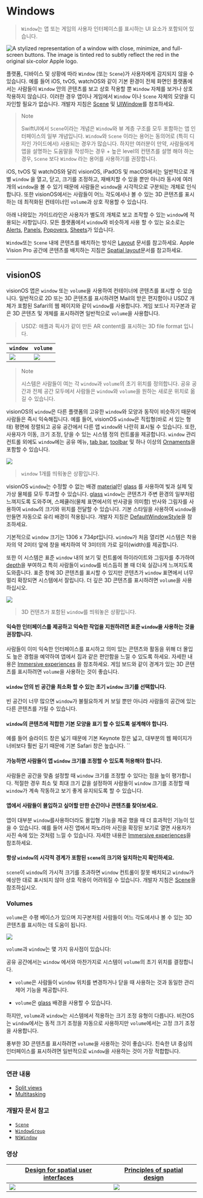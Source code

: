 # Windows

> `Window`는 앱 또는 게임의 사용자 인터페이스를 표시하는 UI 요소가 포함되어 있습니다.

  
![A stylized representation of a window with close, minimize, and full-screen buttons. The image is tinted red to subtly reflect the red in the original six-color Apple logo.](https://docs-assets.developer.apple.com/published/e678408ee6b4eb19f2cfed9a9e4cef47/components-window-intro@2x.png)

플랫폼, 디바이스 및 상황에 따라 `Window` (또는 `Scene`)가 사용자에게 감지되지 않을 수 있습니다.
예를 들어 iOS, tvOS, watchOS와 같이 기본 환경이 전체 화면인 플랫폼에서는 사람들이 `Window` 안의 콘텐츠를 보고 상호 작용할 뿐 `Window` 자체를 보거나 상호 작용하지 않습니다.
이러한 경우 앱이나 게임에서 `Window` 이나 `Scene` 자체의 모양을 디자인할 필요가 없습니다. 
개발자 지침은 [Scene](https://developer.apple.com/documentation/SwiftUI/Scene) 및 [UIWindow](https://developer.apple.com/documentation/uikit/uiwindow)를 참조하세요.

> Note
> 
> SwiftUI에서 `Scene`이라는 개념은 `Window`와 뷰 계층 구조를 모두 포함하는 앱 인터페이스의 일부 개념입니다. 
> `Window`와 `Scene` 이라는 용어는 동의어로 (특히 디자인 가이드에서) 사용되는 경우가 많습니다. 
> 하지만 여러분이 만약, 사람들에게 앱을 설명하는 도움말을 작성하는 경우 + 높은 level의 컨텐츠를 설명 해야 하는 경우, `Scene` 보다 `Window` 라는 용어를 사용하기를 권장합니다.

iOS, tvOS 및 watchOS와 달리 visionOS, iPadOS 및 macOS에서는 일반적으로 개별 `window` 을 열고, 닫고, 크기를 조정하고, 재배치할 수 있을 뿐만 아니라 동시에 여러 개의 `window`을 볼 수 있기 때문에 사람들은 `window`을 시각적으로 구분되는 개체로 인식합니다. 
또한 visionOS에서는 사람들이 어느 각도에서나 볼 수 있는 3D 콘텐츠를 표시하는 데 최적화된 컨테이너인 `volume`과 상호 작용할 수 있습니다.

아래 나와있는 가이드라인은 사용자가 별도의 개체로 보고 조작할 수 있는 `window`에 적용되는 사항입니다. 모든 플랫폼에서 `window`와 비슷하게 사용 할 수 있는 요소로는 [Alerts](https://developer.apple.com/design/human-interface-guidelines/alerts), [Panels](https://developer.apple.com/design/human-interface-guidelines/panels), [Popovers](https://developer.apple.com/design/human-interface-guidelines/popovers), [Sheets](https://developer.apple.com/design/human-interface-guidelines/sheets)가 있습니다.

`Window`또는 `Scene` 내에 콘텐츠를 배치하는 방식은 [Layout](https://developer.apple.com/design/human-interface-guidelines/layout) 문서를 참고하세요. Apple Vision Pro 공간에 콘텐츠를 배치하는 지침은 [Spatial layout](https://developer.apple.com/design/human-interface-guidelines/spatial-layout)문서를 참고하세요.

---

## visionOS
visionOS 앱은 `window` 또는 `volume`을 사용하여 컨테이너에 콘텐츠를 표시할 수 있습니다.
일반적으로 2D 또는 3D 콘텐츠를 표시하려면 Mail의 받은 편지함이나 USDZ 개체가 포함된 Safari의 웹 페이지와 같이 `window`를 사용합니다.
게임 보드나 지구본과 같은 3D 콘텐츠 및 개체를 표시하려면 일반적으로 `volume`을 사용합니다.

> USDZ: 애플과 픽사가 같이 만든 AR content를 표시하는 3D file format 입니다.

| `window` | `volume` |
| -------- | -------- |
| ![](https://i.imgur.com/R2qTH4o.png)|     ![](https://i.imgur.com/UqihxBc.png)

> Note
> 
> 시스템은 사람들이 여는 각 `window`과 `volume`의 초기 위치를 정의합니다. 공유 공간과 전체 공간 모두에서 사람들은 `window`와 `volume`을 원하는 새로운 위치로 옮길 수 있습니다.

visionOS의 `window`은 다른 플랫폼의 고유한 `window`와 모양과 동작이 비슷하기 때문에 사람들은 즉시 익숙해집니다. 
예를 들어, visionOS `window`은 직립형(바로 서 있는 형태) 평면에 정렬되고 공유 공간에서 다른 앱 `window`와  나란히 표시될 수 있습니다. 
또한, 사용자가 이동, 크기 조정, 닫을 수 있는 시스템 정의 컨트롤을 제공합니다. `window` 관리 컨트롤 외에도 `window`에는 공유 메뉴, [tab bar](https://developer.apple.com/design/human-interface-guidelines/tab-bars), [toolbar](https://developer.apple.com/design/human-interface-guidelines/toolbars) 및 하나 이상의 [Ornaments](https://developer.apple.com/design/human-interface-guidelines/ornaments)을 포함할 수 있습니다.


![](https://i.imgur.com/mULr0tq.jpg)

> `window` 1개를 띄워놓은 상황입니다.

visionOS `window`는 수정할 수 없는 배경 [material](https://developer.apple.com/design/human-interface-guidelines/materials)인 [glass](https://developer.apple.com/design/human-interface-guidelines/materials#visionOS) 를 사용하여 빛과 실제 및 가상 물체를 모두 투과할 수 있습니다. 
[glass](https://developer.apple.com/design/human-interface-guidelines/materials#visionOS)  `window`는 콘텐츠가 주변 환경의 일부처럼 느껴지도록 도와주며, 스페큘러(물체 표면에서의 반사광을 의미함) 반사와 그림자를 사용하여 `window`의 크기와 위치를 전달할 수 있습니다. 
기본 스타일을 사용하여 `window`을 만들면 자동으로 유리 배경이 적용됩니다. 개발자 지침은 [DefaultWindowStyle](https://developer.apple.com/documentation/SwiftUI/DefaultWindowStyle)을 참조하세요.

기본적으로 `window` 크기는 1306 x 734pt입니다. `window`가 처음 열리면 시스템은 착용자의 약 2미터 앞에 창을 배치하여 약 3미터의 가로 길이(width)를 제공합니다.

또한 이 시스템은 표준 `window` 내의 보기 및 컨트롤에 하이라이트와 그림자를 추가하여 [depth]([depth](https://developer.apple.com/design/human-interface-guidelines/spatial-layout#Depth))을 부여하고 특히 사람들이 `window`를 비스듬히 볼 때 더욱 실감나게 느껴지도록 도와줍니다.
표준 창에 3D 콘텐츠를 표시할 수 있지만 콘텐츠가 `window` 표면에서 너무 멀리 확장되면 시스템에서 잘립니다. 더 깊은 3D 콘텐츠를 표시하려면 `volume`을 사용하십시오.

![](https://i.imgur.com/tDKlGkp.png)

> 3D 컨텐츠가 포함된 `window`를 띄워놓은 상황입니다.

#### 익숙한 인터페이스를 제공하고 익숙한 작업을 지원하려면 표준 `window`을 사용하는 것을 권장합니다.

사람들이 이미 익숙한 인터페이스를 표시하고 의미 있는 콘텐츠와 활동을 위해 더 몰입도 높은 경험을 예약하여 앱에서 집과 같은 편안함을 느낄 수 있도록 하세요. 
자세한 내용은 [Immersive experiences](https://developer.apple.com/design/human-interface-guidelines/immersive-experiences) 을 참조하세요. 게임 보드와 같이 경계가 있는 3D 콘텐츠를 표시하려면 `volume`을 사용하는 것이 좋습니다.

#### `window` 안의 빈 공간을 최소화 할 수 있는 초기 `window` 크기를 선택합니다.
빈 공간이 너무 많으면 `window`가 불필요하게 커 보일 뿐만 아니라 사람들의 공간에 있는 다른 콘텐츠를 가릴 수 있습니다.

#### `window`의 콘텐츠에 적합한 기본 모양을 표기 할 수 있도록 설계해야 합니다.
예를 들어 슬라이드 창은 넓기 때문에 기본 Keynote 창은 넓고,
대부분의 웹 페이지가 너비보다 훨씬 길기 때문에 기본 Safari 창은 높습니다.
``
#### 가능하면 사람들이 앱 `window` 크기를 조정할 수 있도록 허용해야 합니다.
사람들은 공간을 맞춤 설정할 때 `window` 크기를 조정할 수 있다는 점을 높이 평가합니다. 
적절한 경우 최소 및 최대 크기 값을 설정하여 사람들이 `window` 크기를 조정할 때 `window`가 계속 작동하고 보기 좋게 유지되도록 할 수 있습니다.

#### 앱에서 사람들이 몰입하고 싶어할 만한 순간이나 콘텐츠를 찾아보세요. 
앱이 대부분 `window`를사용하더라도 몰입형 기능을 제공 했을 때 더 효과적인 기능이 있을 수 있습니다.
예를 들어 사진 앱에서 파노라마 사진을 확장된 보기로 열면 사용자가 사진 속에 있는 것처럼 느낄 수 있습니다.
자세한 내용은 [Immersive experiences](https://developer.apple.com/design/human-interface-guidelines/immersive-experiences)을 참조하세요.

#### 항상 `window`의 시각적 경계가 포함된 `scene`의 크기와 일치하는지 확인하세요. 
`scene`이 `window`의 가시적 크기를 초과하면 `window` 컨트롤이 잘못 배치되고 `window`가 예상한 대로 표시되지 않아 상호 작용이 어려워질 수 있습니다. 
개발자 지침은 [Scene](https://developer.apple.com/documentation/SwiftUI/Scene)을 참조하십시오.


### Volumes
`volume`은 수평 베이스가 있으며 지구본처럼 사람들이 어느 각도에서나 볼 수 있는 3D 콘텐츠를 표시하는 데 도움이 됩니다.

![](https://i.imgur.com/hmvZ1yK.jpg)

`volume`과 `window`는 몇 가지 유사점이 있습니다:

공유 공간에서는 `window` 에서와 마찬가지로 시스템이 `volume`의 초기 위치를 결정합니다.

- `volume`은 사람들이 `window` 위치를 변경하거나 닫을 때 사용하는 것과 동일한 관리 제어 기능을 제공합니다.

- `volume`은 [glass](https://developer.apple.com/design/human-interface-guidelines/materials#visionOS) 배경을 사용할 수 있습니다.

하지만, `volume`과 `window`는 시스템에서 적용하는 크기 조정 유형이 다릅니다. 비전OS는 `window`에서는 동적 크기 조정을 자동으로 사용하지만 `volume`에서는 고정 크기 조정을 사용합니다.


풍부한 3D 콘텐츠를 표시하려면 `volume`을 사용하는 것이 좋습니다. 
친숙한 UI 중심의 인터페이스를 표시하려면 일반적으로 `window`을 사용하는 것이 가장 적합합니다.

---

### 연관 내용
- [Split views](https://developer.apple.com/design/human-interface-guidelines/split-views)
- [Multitasking](https://developer.apple.com/design/human-interface-guidelines/multitasking)

### 개발자 문서 참고
- [`Scene`](https://developer.apple.com/documentation/SwiftUI/Scene)
- [`WindowGroup`](https://developer.apple.com/documentation/SwiftUI/WindowGroup)
- [`NSWindow`](https://developer.apple.com/documentation/appkit/nswindow)

### 영상

| [Design for spatial user interfaces](https://developer.apple.com/videos/play/wwdc2023/10076) | [Principles of spatial design](https://developer.apple.com/videos/play/wwdc2023/10072) |
| -------- | -------- |
| ![](https://i.imgur.com/kTIL2Ke.png)|     ![](https://i.imgur.com/PD74ZGq.png)
